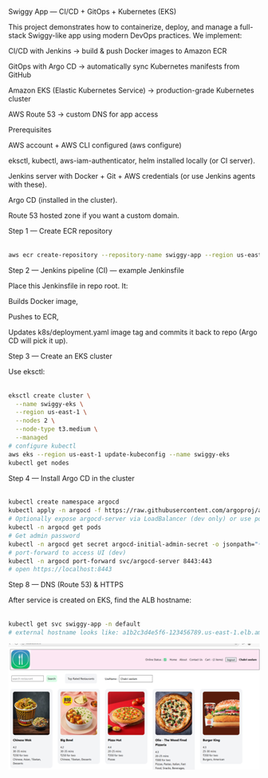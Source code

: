 Swiggy App — CI/CD + GitOps + Kubernetes (EKS)

This project demonstrates how to containerize, deploy, and manage a full-stack Swiggy-like app using modern DevOps practices.
We implement:

CI/CD with Jenkins → build & push Docker images to Amazon ECR

GitOps with Argo CD → automatically sync Kubernetes manifests from GitHub

Amazon EKS (Elastic Kubernetes Service) → production-grade Kubernetes cluster

AWS Route 53 → custom DNS for app access


Prerequisites

AWS account + AWS CLI configured (aws configure)

eksctl, kubectl, aws-iam-authenticator, helm installed locally (or CI server).

Jenkins server with Docker + Git + AWS credentials (or use Jenkins agents with these).

Argo CD (installed in the cluster).

Route 53 hosted zone if you want a custom domain.

Step 1 — Create ECR repository

```bash

aws ecr create-repository --repository-name swiggy-app --region us-east-1

```

Step 2 — Jenkins pipeline (CI) — example Jenkinsfile

Place this Jenkinsfile in repo root. It:

Builds Docker image,

Pushes to ECR,

Updates k8s/deployment.yaml image tag and commits it back to repo (Argo CD will pick it up).

Step 3 — Create an EKS cluster 

Use eksctl:
```bash

eksctl create cluster \
  --name swiggy-eks \
  --region us-east-1 \
  --nodes 2 \
  --node-type t3.medium \
  --managed
# configure kubectl
aws eks --region us-east-1 update-kubeconfig --name swiggy-eks
kubectl get nodes

```

Step 4 — Install Argo CD in the cluster

```bash

kubectl create namespace argocd
kubectl apply -n argocd -f https://raw.githubusercontent.com/argoproj/argo-cd/stable/manifests/install.yaml
# Optionally expose argocd-server via LoadBalancer (dev only) or use port-forward
kubectl -n argocd get pods
# Get admin password
kubectl -n argocd get secret argocd-initial-admin-secret -o jsonpath="{.data.password}" | base64 -d
# port-forward to access UI (dev)
kubectl -n argocd port-forward svc/argocd-server 8443:443
# open https://localhost:8443

```

Step 8 — DNS (Route 53) & HTTPS

After service is created on EKS, find the ALB hostname:

```bash

kubectl get svc swiggy-app -n default
# external hostname looks like: a1b2c3d4e5f6-123456789.us-east-1.elb.amazonaws.com

```

![Pipeline Diagram](images/pipeline.png)


